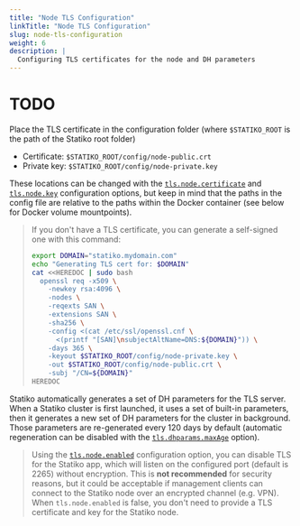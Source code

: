 ```yaml
---
title: "Node TLS Configuration"
linkTitle: "Node TLS Configuration"
slug: node-tls-configuration
weight: 6
description: |
  Configuring TLS certificates for the node and DH parameters
---
```


# TODO

Place the TLS certificate in the configuration folder (where `$STATIKO_ROOT` is the path of the Statiko root folder)

- Certificate: `$STATIKO_ROOT/config/node-public.crt`
- Private key: `$STATIKO_ROOT/config/node-private.key`

These locations can be changed with the [`tls.node.certificate`](TODO) and [`tls.node.key`](TODO) configuration options, but keep in mind that the paths in the config file are relative to the paths within the Docker container (see below for Docker volume mountpoints).

> If you don't have a TLS certificate, you can generate a self-signed one with this command:
>
> ````sh
> export DOMAIN="statiko.mydomain.com"
> echo "Generating TLS cert for: $DOMAIN"
> cat <<HEREDOC | sudo bash
>   openssl req -x509 \
>     -newkey rsa:4096 \
>     -nodes \
>     -reqexts SAN \
>     -extensions SAN \
>     -sha256 \
>     -config <(cat /etc/ssl/openssl.cnf \
>       <(printf "[SAN]\nsubjectAltName=DNS:${DOMAIN}")) \
>     -days 365 \
>     -keyout $STATIKO_ROOT/config/node-private.key \
>     -out $STATIKO_ROOT/config/node-public.crt \
>     -subj "/CN=${DOMAIN}"
> HEREDOC
> ````

Statiko automatically generates a set of DH parameters for the TLS server. When a Statiko cluster is first launched, it uses a set of built-in parameters, then it generates a new set of DH parameters for the cluster in background. Those parameters are re-generated every 120 days by default (automatic regeneration can be disabled with the [`tls.dhparams.maxAge`](TODO) option).

> Using the [`tls.node.enabled`](TODO) configuration option, you can disable TLS for the Statiko app, which will listen on the configured port (default is 2265) without encryption. This is **not recommended** for security reasons, but it could be acceptable if management clients can connect to the Statiko node over an encrypted channel (e.g. VPN). When `tls.node.enabled` is false, you don't need to provide a TLS certificate and key for the Statiko node.
